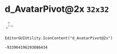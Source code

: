 # d_AvatarPivot@2x `32x32`
<img src="/img/d_AvatarPivot@2x.png" width=32 height=32>

``` CSharp
EditorGUIUtility.IconContent("d_AvatarPivot@2x")
```
```
-933964196293086434
```
